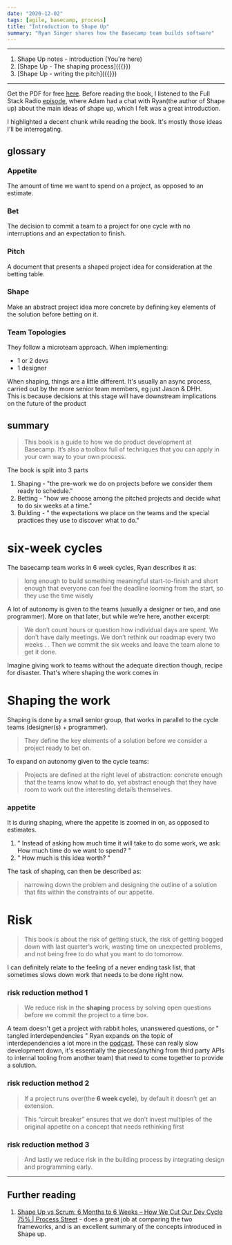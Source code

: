 ```yaml
---
date: "2020-12-02"
tags: [agile, basecamp, process]
title: "Introduction to Shape Up"
summary: "Ryan Singer shares how the Basecamp team builds software"
---
```



---

1. Shape Up notes - introduction (You're here)
2. [Shape Up - The shaping process]({{<ref shape-up-notes-shaping>}})
3. [Shape Up - writing the pitch]({{<ref shape-up-notes-writing-pitch>}})


---

Get the PDF for free [here](https://basecamp.com/shapeup). Before reading the book, I listened to the Full Stack Radio [episode](http://www.fullstackradio.com/131), where Adam had a chat with Ryan(the author of Shape up) about the main ideas of shape up, which I felt was a great introduction.

I highlighted a decent chunk while reading the book. It's mostly those ideas I'll be interrogating.

## glossary
### Appetite
The amount of time we want to spend on a project, as opposed to
an estimate.

### Bet
The decision to commit a team to a project for one cycle with no interruptions and an expectation to finish.

### Pitch
A document that presents a shaped project idea for consideration at the betting table.

### Shape
Make an abstract project idea more concrete by defining key elements of the solution before betting on it.

### Team Topologies
They follow a microteam approach. When implementing:
- 1 or 2 devs
- 1 designer

When shaping, things are a little different. It's usually an async process, carried out by the more senior team members, eg just Jason & DHH. <br> 
This is because decisions at this stage will have downstream implications on the future of the product

## summary
> This book is a guide to how we do product development at Basecamp. It’s also a toolbox full of techniques that you can apply in your own way to your own process.

The book is split into 3 parts
1. Shaping - "the pre-work we do on projects before we consider them ready to schedule."
2. Betting - "how we choose among the pitched projects and decide what to do six weeks at a time."
3. Building - " the expectations we place on the teams and the special practices they use to discover what to do."

# six-week cycles
The basecamp team works in 6 week cycles, Ryan describes it as:
> long enough to build something meaningful start-to-finish and short enough that everyone can feel the deadline looming from the start, so they use the time wisely

A lot of autonomy is given to the teams (usually a designer or two, and one programmer). More on that later, but while we're here, another excerpt: 
> We don’t count hours or question how individual days are spent. We don’t have daily meetings. We don’t rethink our roadmap every two weeks
> .
> .
> Then we commit the six weeks and leave the team alone to get it done.

Imagine giving work to teams without the adequate direction though, recipe for disaster.
That's where shaping the work comes in

# Shaping the work
Shaping is done by a small senior group, that works in parallel to the cycle teams (designer(s) + programmer). 
> They define the key elements of a solution before we consider a project ready to bet on.

To expand on autonomy given to the cycle teams: 
> Projects are defined at the right level of abstraction: concrete enough that the teams know what to do, yet abstract enough that they have room to work out the interesting details themselves.


### appetite
It is during shaping, where the appetite is zoomed in on, as opposed to estimates.
1. " Instead of asking how much time it will take to do some work, we ask: How much time do we want to spend? "
2. " How much is this idea worth? "

The task of shaping, can then be described as:
> narrowing down the problem and designing the outline of a solution that fits within the constraints of our appetite.

# Risk
> This book is about the risk of getting stuck, the risk of getting bogged down with last quarter’s work, wasting time on unexpected problems, and not being free to do what you want to do tomorrow.

I can definitely relate to the feeling of a never ending task list, that sometimes slows down work that needs to be done right now.

### risk reduction method 1
> We reduce risk in the **shaping** process by solving open questions
before we commit the project to a time box.
 
A team doesn't get a project with rabbit holes, unanswered questions, or " tangled interdependencies "
Ryan expands on the topic of interdependencies a lot more in the [podcast](http://www.fullstackradio.com/131). 
These can really slow development down, it's essentially the pieces(anything from third party APIs to internal tooling from another team) that need to come together to provide a solution.

### risk reduction method 2
> If a project runs over(the **6 week cycle**), by default it doesn’t get an extension.

> This “circuit breaker” ensures that we don’t invest multiples of the original appetite on a concept that needs rethinking first

### risk reduction method 3
> And lastly we reduce risk in the building process by integrating design and programming early.

---

## Further reading
1. [Shape Up vs Scrum: 6 Months to 6 Weeks – How We Cut Our Dev Cycle 75% | Process Street](https://www.process.st/shape-up/) - does a great job at comparing the two frameworks, and is an excellent summary of the concepts introduced in Shape up.